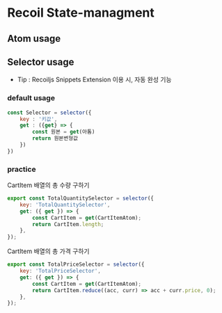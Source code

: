 # Recoil State-managment

## Atom usage

## Selector usage

-   Tip : Recoiljs Snippets Extension 이용 시, 자동 완성 기능

### default usage

```js
const Selector = selector({
    key : '키값',
    get : ({get} => {
        const 원본 = get(아톰)
        return 원본변형값
    })
})
```

### practice

CartItem 배열의 총 수량 구하기

```js
export const TotalQuantitySelector = selector({
    key: 'TotalQuantitySelector',
    get: ({ get }) => {
        const CartItem = get(CartItemAtom);
        return CartItem.length;
    },
});
```

CartItem 배열의 총 가격 구하기

```js
export const TotalPriceSelector = selector({
    key: 'TotalPriceSelector',
    get: ({ get }) => {
        const CartItem = get(CartItemAtom);
        return CartItem.reduce((acc, curr) => acc + curr.price, 0);
    },
});
```

